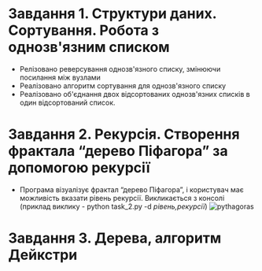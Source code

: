 # Завдання 1. Структури даних. Сортування. Робота з однозв'язним списком
- Релізовано реверсування однозв'язного списку, змінюючи посилання між вузлами
- Реалізовано алгоритм сортування для однозв'язного списку
- Реалізовано об'єднання двох відсортованих однозв'язних списків в один відсортований список.

# Завдання 2. Рекурсія. Створення фрактала “дерево Піфагора” за допомогою рекурсії
- Програма візуалізує фрактал “дерево Піфагора”, і користувач має можливість вказати рівень рекурсії.
  Викликається з консолі (приклад виклику - python task_2.py -d *рівень,рекурсії*)
  ![pythagoras](https://github.com/IIchukissII/goit-algo-fp/assets/133657307/7174a9bd-7ee9-424c-a5a6-378a3ef84e55)

# Завдання 3. Дерева, алгоритм Дейкстри
